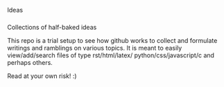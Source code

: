 Ideas
#####

Collections of half-baked ideas

This repo is a trial setup to see how github works to collect 
and formulate writings and ramblings on various topics.  It is 
meant to easily view/add/search files of type rst/html/latex/
python/css/javascript/c and perhaps others.

Read at your own risk! :)
